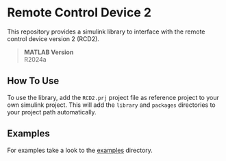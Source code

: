 # Remote Control Device 2
This repository provides a simulink library to interface with the remote control device version 2 (RCD2).

> **MATLAB Version**\
> R2024a


## How To Use
To use the library, add the `RCD2.prj` project file as reference project to your own simulink project. This will add the `library` and `packages` directories to your project path automatically.


## Examples
For examples take a look to the [examples](examples/) directory.

